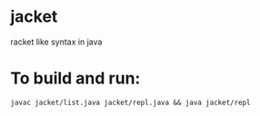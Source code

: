 # jacket
racket like syntax in java

# To build and run:
```javac jacket/list.java jacket/repl.java && java jacket/repl```
